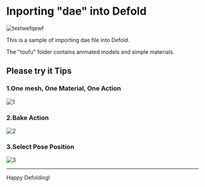 # Inporting "dae" into Defold
![testwefqewf](https://user-images.githubusercontent.com/38267288/124579546-2d317080-de8a-11eb-8559-fe79ba341d3e.gif)
  
This is a sample of importing dae file into Defold.

The "toufu" folder contains animated models and simple materials.

## Please try it Tips
### 1.One mesh, One Material, One Action
![1](https://user-images.githubusercontent.com/38267288/124575921-c8c0e200-de86-11eb-8880-2bb45f15ffb5.jpg)

### 2.Bake Action
![2](https://user-images.githubusercontent.com/38267288/124575990-d9715800-de86-11eb-9dc2-7c95c16d352b.jpg)

### 3.Select Pose Position
![3](https://user-images.githubusercontent.com/38267288/124576061-e9893780-de86-11eb-8751-6243808ff347.jpg)

  
***
Happy Defolding!
